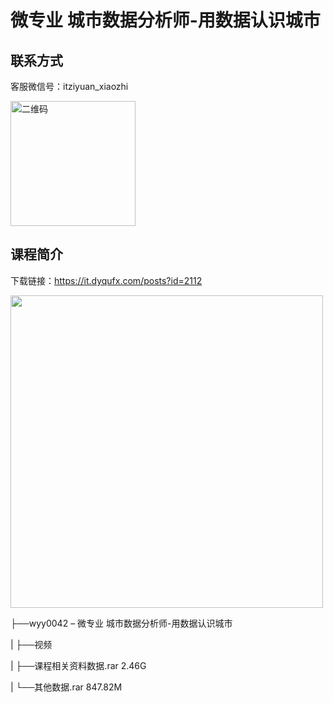 # 微专业 城市数据分析师-用数据认识城市

## 联系方式

客服微信号：itziyuan_xiaozhi

<img src="https://ziyuanyun.oss-cn-guangzhou.aliyuncs.com/common/20240614073449/666b82192834a.jpg" width="200" height="200" alt="二维码">

## 课程简介

下载链接：https://it.dyqufx.com/posts?id=2112

<img src="https://ziyuanyun.oss-cn-guangzhou.aliyuncs.com/yun/20240515183651/66449043bf772.jpg" width="500" alt="">

  ├──wyy0042 &#8211; 微专业 城市数据分析师-用数据认识城市

 | ├──视频

 | ├──课程相关资料数据.rar 2.46G

 | └──其他数据.rar 847.82M

  